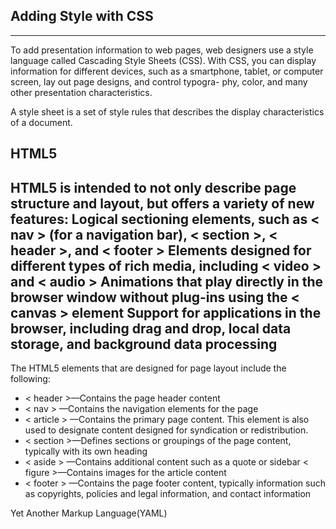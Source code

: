 Adding Style with CSS
------
------
To add presentation information to web pages, web designers use a style language called Cascading Style Sheets (CSS). With CSS, you can display information for different devices, such as a smartphone, tablet, or computer screen, lay out page designs, and control typogra- phy, color, and many other presentation characteristics.

A style sheet is a set of style rules that describes the display characteristics of a document.

HTML5
------
 HTML5 is intended to not only describe page structure and layout, but offers a variety of new features:
 Logical sectioning elements, such as < nav > (for a navigation bar), < section >, < header >, and < footer >
 Elements designed for different types of rich media, including < video > and < audio >
 Animations that play directly in the browser window without plug-ins using the < canvas > element
 Support for applications in the browser, including drag and drop, local data storage, and background data processing
 ------
 
The HTML5 elements that are designed for page layout include the following:

*   < header >—Contains the page header content
*   < nav > —Contains the navigation elements for the page
*   < article > —Contains the primary page content. This element is also used to designate content designed for syndication or redistribution.
*   < section >—Defines sections or groupings of the page content, typically with its own heading
*   < aside > —Contains additional content such as a quote or sidebar < figure >—Contains images for the article content
*   < footer > —Contains the page footer content, typically information such as copyrights, policies and legal information, and contact information

Yet Another Markup Language(YAML)

